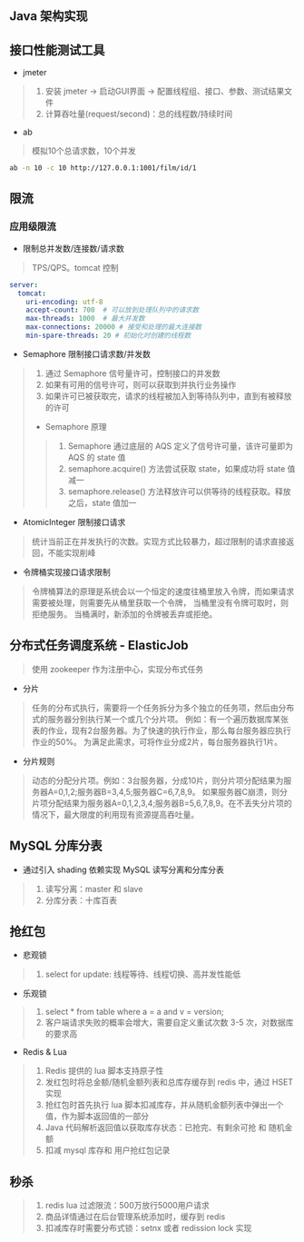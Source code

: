 ## Java 架构实现

## 接口性能测试工具 
* jmeter
> 1. 安装 jmeter -> 启动GUI界面 -> 配置线程组、接口、参数、测试结果文件
> 2. 计算吞吐量(request/second)：总的线程数/持续时间

* ab
> 模拟10个总请求数，10个并发
```bash
ab -n 10 -c 10 http://127.0.0.1:1001/film/id/1
```


## 限流
### 应用级限流
* 限制总并发数/连接数/请求数 
> TPS/QPS。tomcat 控制
```yaml
server:
  tomcat:
    uri-encoding: utf-8
    accept-count: 700  # 可以放到处理队列中的请求数
    max-threads: 1000  # 最大并发数
    max-connections: 20000 # 接受和处理的最大连接数
    min-spare-threads: 20 # 初始化时创建的线程数
```

* Semaphore 限制接口请求数/并发数
> 1. 通过 Semaphore 信号量许可，控制接口的并发数
> 2. 如果有可用的信号许可，则可以获取到并执行业务操作
> 3. 如果许可已被获取完，请求的线程被加入到等待队列中，直到有被释放的许可
> * Semaphore 原理
>> 1. Semaphore 通过底层的 AQS 定义了信号许可量，该许可量即为 AQS 的 state 值
>> 2. semaphore.acquire() 方法尝试获取 state，如果成功将 state 值减一
>> 3. semaphore.release() 方法释放许可以供等待的线程获取。释放之后，state 值加一

* AtomicInteger 限制接口请求
> 统计当前正在并发执行的次数。实现方式比较暴力，超过限制的请求直接返回，不能实现削峰

* 令牌桶实现接口请求限制
> 令牌桶算法的原理是系统会以一个恒定的速度往桶里放入令牌，而如果请求需要被处理，则需要先从桶里获取一个令牌，
> 当桶里没有令牌可取时，则拒绝服务。 当桶满时，新添加的令牌被丢弃或拒绝。


## 分布式任务调度系统 - ElasticJob
> 使用 zookeeper 作为注册中心，实现分布式任务
* 分片
> 任务的分布式执行，需要将一个任务拆分为多个独立的任务项，然后由分布式的服务器分别执行某一个或几个分片项。
例如：有一个遍历数据库某张表的作业，现有2台服务器。为了快速的执行作业，那么每台服务器应执行作业的50%。 为满足此需求，可将作业分成2片，每台服务器执行1片。

* 分片规则
> 动态的分配分片项。例如：3台服务器，分成10片，则分片项分配结果为服务器A=0,1,2;服务器B=3,4,5;服务器C=6,7,8,9。 
如果服务器C崩溃，则分片项分配结果为服务器A=0,1,2,3,4;服务器B=5,6,7,8,9。在不丢失分片项的情况下，最大限度的利用现有资源提高吞吐量。

## MySQL 分库分表
* 通过引入 shading 依赖实现 MySQL 读写分离和分库分表
> 1. 读写分离：master 和 slave
> 2. 分库分表：十库百表

## 抢红包
* 悲观锁
> 1. select for update: 线程等待、线程切换、高并发性能低

* 乐观锁
> 1. select * from table where a = a and v = version;
> 2. 客户端请求失败的概率会增大，需要自定义重试次数 3-5 次，对数据库的要求高

* Redis & Lua
> 1. Redis 提供的 lua 脚本支持原子性
> 2. 发红包时将总金额/随机金额列表和总库存缓存到 redis 中，通过 HSET 实现
> 3. 抢红包时首先执行 lua 脚本扣减库存，并从随机金额列表中弹出一个值，作为脚本返回值的一部分
> 4. Java 代码解析返回值以获取库存状态：已抢完、有剩余可抢 和 随机金额
> 5. 扣减 mysql 库存和 用户抢红包记录

## 秒杀
> 1. redis lua 过滤限流：500万放行5000用户请求
> 2. 商品详情通过在后台管理系统添加时，缓存到 redis
> 3. 扣减库存时需要分布式锁：setnx 或者 redission lock 实现
